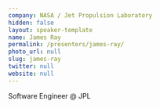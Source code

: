 ```yaml
---
company: NASA / Jet Propulsion Laboratory
hidden: false
layout: speaker-template
name: James Ray
permalink: /presenters/james-ray/
photo_url: null
slug: james-ray
twitter: null
website: null
---
```


Software Engineer @ JPL

